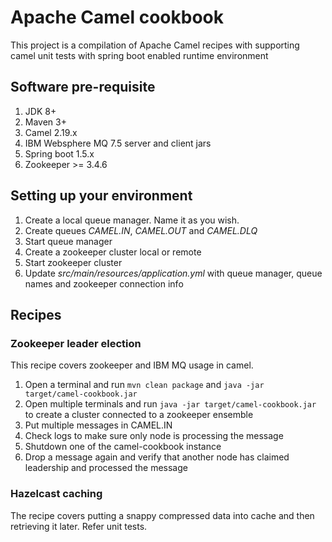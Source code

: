 # Apache Camel cookbook
This project is a compilation of Apache Camel recipes with supporting camel unit tests with spring boot enabled runtime environment


Software pre-requisite
--------
1. JDK 8+
2. Maven 3+
3. Camel 2.19.x
4. IBM Websphere MQ 7.5 server and client jars
5. Spring boot 1.5.x
6. Zookeeper >= 3.4.6          


Setting up your environment
----
1. Create a local queue manager. Name it as you wish.   
2. Create queues _CAMEL.IN_, _CAMEL.OUT_ and _CAMEL.DLQ_     
3. Start queue manager    
4. Create a zookeeper cluster local or remote  
5. Start zookeeper cluster
6. Update _src/main/resources/application.yml_ with queue manager, queue names and zookeeper connection info  


## Recipes

### Zookeeper leader election

This recipe covers zookeeper and IBM MQ usage in camel.

1. Open a terminal and run `mvn clean package` and `java -jar target/camel-cookbook.jar`
2. Open multiple terminals and run `java -jar target/camel-cookbook.jar` to create a cluster connected to a zookeeper ensemble 
2. Put multiple messages in CAMEL.IN    
3. Check logs to make sure only node is processing the message
4. Shutdown one of the camel-cookbook instance
5. Drop a message again and verify that another node has claimed leadership and processed the message


### Hazelcast caching
The recipe covers putting a snappy compressed data into cache and then retrieving it later. Refer unit tests.